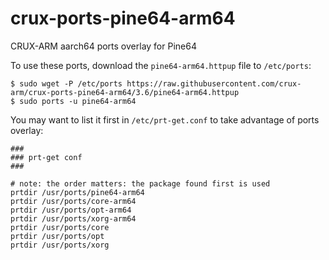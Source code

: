 # crux-ports-pine64-arm64

CRUX-ARM aarch64 ports overlay for Pine64

To use these ports, download the `pine64-arm64.httpup` file to `/etc/ports`:
```
$ sudo wget -P /etc/ports https://raw.githubusercontent.com/crux-arm/crux-ports-pine64-arm64/3.6/pine64-arm64.httpup
$ sudo ports -u pine64-arm64
```

You may want to list it first in `/etc/prt-get.conf` to take advantage of ports overlay:
```
###
### prt-get conf
###

# note: the order matters: the package found first is used
prtdir /usr/ports/pine64-arm64
prtdir /usr/ports/core-arm64
prtdir /usr/ports/opt-arm64
prtdir /usr/ports/xorg-arm64
prtdir /usr/ports/core
prtdir /usr/ports/opt
prtdir /usr/ports/xorg
```

